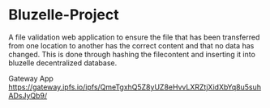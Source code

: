 # Bluzelle-Project

A file validation web application to ensure the file that has been transferred from one location to another has the correct content and that no data has changed. This is done through hashing the filecontent and inserting it into bluzelle decentralized database.

Gateway App
https://gateway.ipfs.io/ipfs/QmeTgxhQ5Z8yUZ8eHvvLXRZtjXidXbYq8u5suhADsJyQb9/
